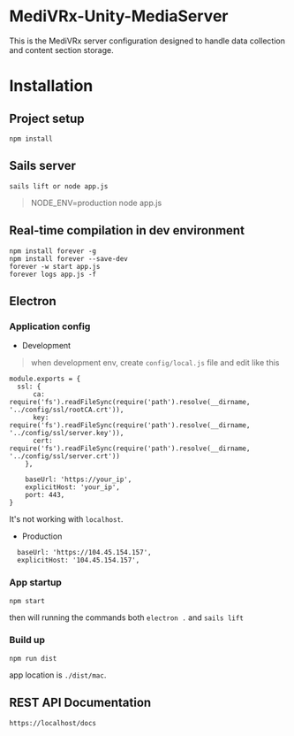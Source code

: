 # MediVRx-Unity-MediaServer

This is the MediVRx server configuration designed to handle data collection and content section storage.

# Installation

## Project setup

```
npm install
```

## Sails server
```
sails lift or node app.js
```
> NODE_ENV=production node app.js

## Real-time compilation in dev environment
```
npm install forever -g
npm install forever --save-dev
forever -w start app.js
forever logs app.js -f
```

## Electron 

### Application config
- Development
> when development env, create `config/local.js` file and edit like this
```
module.exports = {
  ssl: {
      ca: require('fs').readFileSync(require('path').resolve(__dirname, '../config/ssl/rootCA.crt')),
      key: require('fs').readFileSync(require('path').resolve(__dirname, '../config/ssl/server.key')),
      cert: require('fs').readFileSync(require('path').resolve(__dirname, '../config/ssl/server.crt'))
    },
  
    baseUrl: 'https://your_ip',
    explicitHost: 'your_ip',
    port: 443,
}
```
It's not working with `localhost`.

- Production
```
  baseUrl: 'https://104.45.154.157',
  explicitHost: '104.45.154.157',
```


### App startup
```
npm start
```
then will running the commands both `electron .` and `sails lift` 

### Build up
```
npm run dist
```
app location is `./dist/mac`.

## REST API Documentation
```
https://localhost/docs
```
